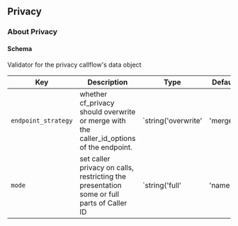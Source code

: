 ## Privacy

### About Privacy

#### Schema

Validator for the privacy callflow's data object



Key | Description | Type | Default | Required
--- | ----------- | ---- | ------- | --------
`endpoint_strategy` | whether cf_privacy should overwrite or merge with the caller_id_options of the endpoint. | `string('overwrite' | 'merge')` | `overwrite` | `false`
`mode` | set caller privacy on calls, restricting the presentation some or full parts of Caller ID | `string('full' | 'name' | 'number' | 'yes')` | `full` | `false`



